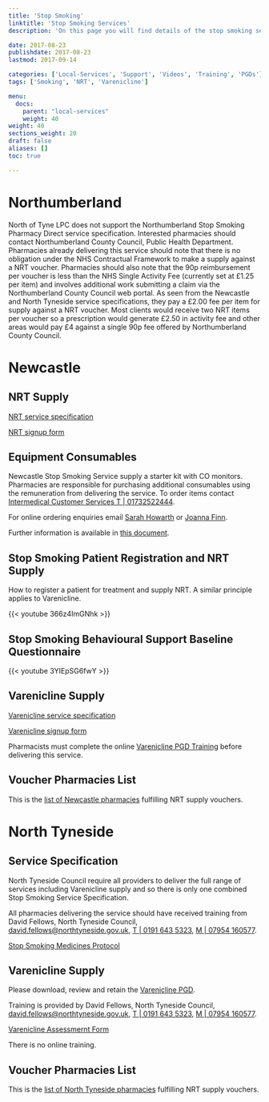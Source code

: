 ```yaml
---
title: 'Stop Smoking'
linktitle: 'Stop Smoking Services'
description: 'On this page you will find details of the stop smoking services commissioned in our region'

date: 2017-08-23
publishdate: 2017-08-23
lastmod: 2017-09-14

categories: ['Local-Services', 'Support', 'Videos', 'Training', 'PGDs']
tags: ['Smoking', 'NRT', 'Varenicline']

menu:
  docs:
    parent: "local-services"
    weight: 40
weight: 40
sections_weight: 20
draft: false
aliases: []
toc: true

---
```


# Northumberland

North of Tyne LPC does not support the Northumberland Stop Smoking Pharmacy Direct service specification.  Interested pharmacies should contact Northumberland County Council, Public Health Department.  Pharmacies already delivering this service should note that there is no obligation under the NHS Contractual Framework to make a supply against a NRT voucher. Pharmacies should also note that the 90p reimbursement per voucher is less than the NHS Single Activity Fee (currently set at £1.25 per item) and involves additional work submitting a claim via the Northumberland County Council web portal.  As seen from the Newcastle and North Tyneside service specifications, they pay a £2.00 fee per item for supply against a NRT voucher.  Most clients would receive two NRT items per voucher so a prescription would generate £2.50 in activity fee and other areas would pay £4 against a single 90p fee offered by Northumberland County Council.  

# Newcastle

## NRT Supply

[NRT service specification](/files/Newcl-NRT-Service-Spec.pdf)

[NRT signup form](/files/Newcl-NRT-Signup.docx)

## Equipment Consumables

Newcastle Stop Smoking Service supply a starter kit with CO monitors.  Pharmacies are responsible 
for purchasing additional consumables using the remuneration from delivering the service.  To order 
items contact [Intermedical Customer Services T | 01732522444](Tel:01732522444).  

For online ordering enquiries email [Sarah Howarth](Mailto:sarah@intermedical.co.uk) or [Joanna Finn](joanna@intermedical.co.uk).  

Further information is available in [this document](/files/Newcl-CO-Monitor-Consumables-Ordering.doc).

## Stop Smoking Patient Registration and NRT Supply

How to register a patient for treatment and supply NRT. A similar principle applies to Varenicline.

{{< youtube 366z4ImGNhk >}}

## Stop Smoking Behavioural Support Baseline Questionnaire

{{< youtube 3YIEpSG6fwY >}}

## Varenicline Supply

[Varenicline service specification](/files/Newcl-Varenicline-Service-Spec.pdf)  

[Varenicline signup form](/files/Newcl-Varenicline-Signup.pdf)  

Pharmacists must complete the online [Varenicline PGD Training](https://www.northoftynelpc.com/training/varenicline-pgd-newcl/) before delivering this service.

## Voucher Pharmacies List

This is the [list of Newcastle pharmacies](/files/Newcl-Voucher-Pharmacies.pdf) fulfilling NRT supply vouchers.

# North Tyneside

## Service Specification

North Tyneside Council require all providers to deliver the full range of services including Varenicline supply 
and so there is only one combined Stop Smoking Service Specification.  

All pharmacies delivering the service should have received training from David Fellows, North Tyneside Council, 
[david.fellows@northtyneside.gov.uk](Mailto:david.fellows@northtyneside.gov.uk), 
[T | 0191 643 5323](Tel:01916435323), [M | 07954 160577](Tel:07954160577).  

[Stop Smoking Medicines Protocol](/NT-NRT-Medicine-Protocol.pdf)

## Varenicline Supply

Please download, review and retain the [Varenicline PGD](/files/Newcl-Varenicline-PGD.pdf).  

Training is provided by David Fellows, North Tyneside Council, 
[david.fellows@northtyneside.gov.uk](Mailto:david.fellows@northtyneside.gov.uk), 
[T | 0191 643 5323](Tel:01916435323), [M | 07954 160577](Tel:07954160577).  

[Varenicline Assessmernt Form](/files/NT-Varenicline-Assessment-Form.pdf)  

There is no online training.

## Voucher Pharmacies List

This is the [list of North Tyneside pharmacies](/files/NT-Voucher-Pharmacies.pdf) fulfilling NRT supply vouchers.
